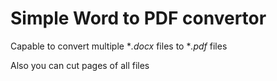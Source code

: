 # Simple Word to PDF convertor

Capable to convert multiple **.docx* files to **.pdf* files

Also you can cut pages of all files
